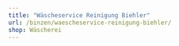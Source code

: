 ```yaml
---
title: "Wäscheservice Reinigung Biehler"
url: /binzen/waescheservice-reinigung-biehler/
shop: Wäscherei
---
```

